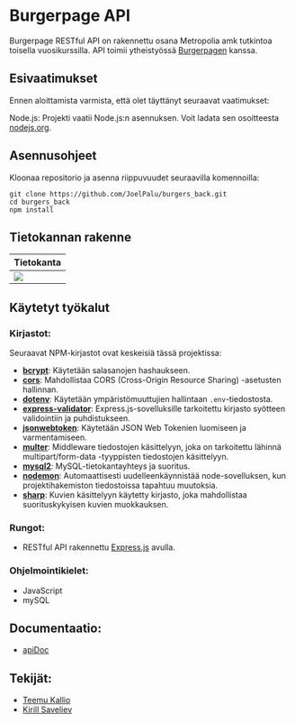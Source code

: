 # Burgerpage API

Burgerpage RESTful API on rakennettu osana Metropolia amk tutkintoa toisella vuosikurssilla. API toimii ytheistyössä [Burgerpagen](https://github.com/teemueka/burgerpage) kanssa.

## Esivaatimukset
Ennen aloittamista varmista, että olet täyttänyt seuraavat vaatimukset:

Node.js: Projekti vaatii Node.js:n asennuksen. Voit ladata sen osoitteesta [nodejs.org](https://nodejs.org/en).

## Asennusohjeet

Kloonaa repositorio ja asenna riippuvuudet seuraavilla komennoilla:

```
git clone https://github.com/JoelPalu/burgers_back.git
cd burgers_back
npm install
```

## Tietokannan rakenne


| Tietokanta |
| --- |
|<img src="https://github.com/JoelPalu/burgers_back/assets/122282513/0eb47ca3-7a39-4aca-9562-89f464778b6c">|

## Käytetyt työkalut

### Kirjastot:

Seuraavat NPM-kirjastot ovat keskeisiä tässä projektissa:
- **[bcrypt](https://www.npmjs.com/package/bcrypt)**: Käytetään salasanojen hashaukseen.
- **[cors](https://www.npmjs.com/package/cors)**: Mahdollistaa CORS (Cross-Origin Resource Sharing) -asetusten hallinnan.
- **[dotenv](https://www.npmjs.com/package/dotenv)**: Käytetään ympäristömuuttujien hallintaan `.env`-tiedostosta.
- **[express-validator](https://www.npmjs.com/package/express-validator)**: Express.js-sovelluksille tarkoitettu kirjasto syötteen validointiin ja puhdistukseen.
- **[jsonwebtoken](https://www.npmjs.com/package/jsonwebtoken)**: Käytetään JSON Web Tokenien luomiseen ja varmentamiseen.
- **[multer](https://www.npmjs.com/package/multer)**: Middleware tiedostojen käsittelyyn, joka on tarkoitettu lähinnä multipart/form-data -tyyppisten tiedostojen käsittelyyn.
- **[mysql2](https://www.npmjs.com/package/mysql2)**: MySQL-tietokantayhteys ja suoritus.
- **[nodemon](https://www.npmjs.com/package/nodemon)**: Automaattisesti uudelleenkäynnistää node-sovelluksen, kun projektihakemiston tiedostoissa tapahtuu muutoksia.
- **[sharp](https://www.npmjs.com/package/sharp)**: Kuvien käsittelyyn käytetty kirjasto, joka mahdollistaa suorituskykyisen kuvien muokkauksen.


### Rungot:
- RESTful API rakennettu [Express.js](https://expressjs.com/) avulla.

### Ohjelmointikielet:
- JavaScript
- mySQL

## Documentaatio: 
- [apiDoc](http://10.120.32.60/burgerpage/doc/documentation.html)


## Tekijät:
- [Teemu Kallio](https://github.com/teemueka)
- [Kirill Saveliev](https://github.com/JoelPalu)
